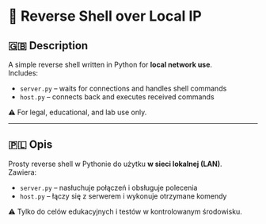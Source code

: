 # 🐚 Reverse Shell over Local IP

## 🇬🇧 Description

A simple reverse shell written in Python for **local network use**.  
Includes:

- `server.py` – waits for connections and handles shell commands  
- `host.py` – connects back and executes received commands  

⚠️ For legal, educational, and lab use only.

---

## 🇵🇱 Opis

Prosty reverse shell w Pythonie do użytku **w sieci lokalnej (LAN)**.  
Zawiera:

- `server.py` – nasłuchuje połączeń i obsługuje polecenia  
- `host.py` – łączy się z serwerem i wykonuje otrzymane komendy  

⚠️ Tylko do celów edukacyjnych i testów w kontrolowanym środowisku.
